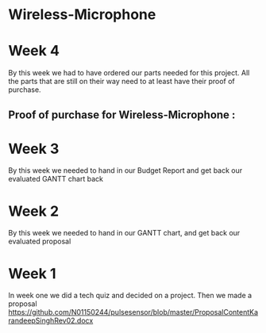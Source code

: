 # Wireless-Microphone

# Week 4
By this week we had to have ordered our parts needed for this project. 
All the parts that are still on their way need to at least have their proof of purchase.

## Proof of purchase for Wireless-Microphone :

# Week 3
By this week we needed to hand in our Budget Report and get back our evaluated GANTT chart back
# Week 2
By this week we needed to hand in our GANTT chart, and get back our evaluated proposal
# Week 1
In week one we did a tech quiz and decided on a project.
Then we made a proposal <https://github.com/N01150244/pulsesensor/blob/master/ProposalContentKarandeepSinghRev02.docx>
